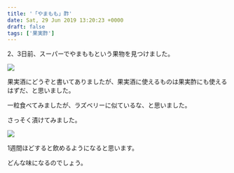 ```yaml
---
title: '「やまもも」酢'
date: Sat, 29 Jun 2019 13:20:23 +0000
draft: false
tags: ['果実酢']
---
```


2、3日前、スーパーでやまももという果物を見つけました。

![](/images/2019/06/IMG_0308-765x1024.jpg)

果実酒にどうぞと書いてありましたが、果実酒に使えるものは果実酢にも使えるはずだ、と思いました。

一粒食べてみましたが、ラズベリーに似ているな、と思いました。

さっそく漬けてみました。

![](/images/2019/06/IMG_0310-765x1024.jpg)

1週間ほどすると飲めるようになると思います。

どんな味になるのでしょう。
